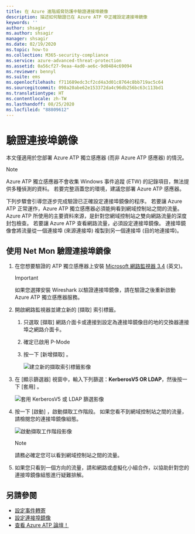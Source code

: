 ```yaml
---
title: 在 Azure 進階威脅防護中驗證連接埠鏡像
description: 描述如何驗證已在 Azure ATP 中正確設定連接埠鏡像
keywords: ''
author: shsagir
ms.author: shsagir
manager: shsagir
ms.date: 02/19/2020
ms.topic: how-to
ms.collection: M365-security-compliance
ms.service: azure-advanced-threat-protection
ms.assetid: 0a56cf27-9eaa-4ad0-ae6c-9d0484c69094
ms.reviewer: bennyl
ms.suite: ems
ms.openlocfilehash: f711689edc3cf2cd4a3d01c8764c8bb719ac5c64
ms.sourcegitcommit: 098a20abe62e153372da4c96db256bc63c113bd1
ms.translationtype: HT
ms.contentlocale: zh-TW
ms.lasthandoff: 08/25/2020
ms.locfileid: "88809612"
---
```

# <a name="validate-port-mirroring"></a>驗證連接埠鏡像

本文僅適用於您部署 Azure ATP 獨立感應器 (而非 Azure ATP 感應器) 的情況。

> [!NOTE]
> Azure ATP 獨立感應器不會收集 Windows 事件追蹤 (ETW) 的記錄項目，無法提供多種偵測的資料。 若要完整涵蓋您的環境，建議您部署 Azure ATP 感應器。

下列步驟會引導您逐步完成驗證已正確設定連接埠鏡像的程序。 若要讓 Azure ATP 正常運作，Azure ATP 獨立感應器必須能夠看到網域控制站之間的流量。 Azure ATP 所使用的主要資料來源，是針對您網域控制站之雙向網路流量的深度封包檢查。 若要讓 Azure ATP 查看網路流量，必須設定連接埠鏡像。 連接埠鏡像會將流量從一個連接埠 (來源連接埠) 複製到另一個連接埠 (目的地連接埠)。

## <a name="validate-port-mirroring-using-net-mon"></a>使用 Net Mon 驗證連接埠鏡像

1. 在您想要驗證的 ATP 獨立感應器上安裝 [Microsoft 網路監視器 3.4](https://www.microsoft.com/download/details.aspx?id=4865) \(英文\)。

    > [!IMPORTANT]
    > 如果您選擇安裝 Wireshark 以驗證連接埠鏡像，請在驗證之後重新啟動 Azure ATP 獨立感應器服務。

1. 開啟網路監視器並建立新的 [擷取] 索引標籤。

    1. 只選取 [擷取]  網路介面卡或連接到設定為連接埠鏡像目的地的交換器連接埠之網路介面卡。

    1. 確定已啟用 P-Mode

    1. 按一下 [新增擷取]  。

        ![建立新的擷取索引標籤影像](media/atp-port-mirroring-capture.png)

1. 在 [顯示篩選器] 視窗中，輸入下列篩選：**KerberosV5 OR LDAP**，然後按一下 [套用]  。

    ![套用 KerberosV5 或 LDAP 篩選影像](media/atp-port-mirroring-filter-settings.png)

1. 按一下 [啟動]  ，啟動擷取工作階段。 如果您看不到網域控制站之間的流量，請檢閱您的連接埠鏡像組態。

    ![啟動擷取工作階段影像](media/atp-port-mirroring-capture-traffic.png)

    > [!NOTE]
    > 請務必確定您可以看到網域控制站之間的流量。

1. 如果您只看到一個方向的流量，請和網路或虛擬化小組合作，以協助針對您的連接埠鏡像組態進行疑難排解。

## <a name="see-also"></a>另請參閱

- [設定事件轉寄](configure-event-forwarding.md)
- [設定連接埠鏡像](configure-port-mirroring.md)
- [查看 Azure ATP 論壇！](https://aka.ms/azureatpcommunity)
